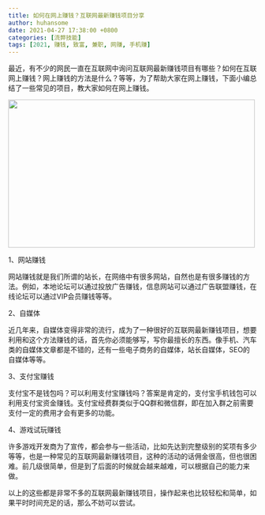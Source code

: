 ```yaml
---
title: 如何在网上赚钱？互联网最新赚钱项目分享
author: huhansome
date: 2021-04-27 17:38:00 +0800
categories: [流弊技能]
tags: [2021, 赚钱, 致富, 兼职, 网赚, 手机赚]
---
```



最近，有不少的网民一直在互联网中询问互联网最新赚钱项目有哪些？如何在互联网上赚钱？网上赚钱的方法是什么？等等，为了帮助大家在网上赚钱，下面小编总结了一些常见的项目，教大家如何在网上赚钱。

<img src="http://www.jinduoxia.com.cn/d/file/2020-01-28/35aef9ee7f384a0ded75617a9cecdf04.jpg" style="width: 500px; height: 300px;"/>

1、网站赚钱

网站赚钱就是我们所谓的站长，在网络中有很多网站，自然也是有很多赚钱的方法。例如，本地论坛可以通过投放广告赚钱，信息网站可以通过广告联盟赚钱，在线论坛可以通过VIP会员赚钱等等。

2、自媒体

近几年来，自媒体变得非常的流行，成为了一种很好的互联网最新赚钱项目，想要利用和这个方法赚钱的话，首先你必须能够写，写你最擅长的东西。像手机、汽车类的自媒体文章都是不错的，还有一些电子商务的自媒体，站长自媒体，SEO的自媒体等等。

3、支付宝赚钱

支付宝不是钱包吗？可以利用支付宝赚钱吗？答案是肯定的，支付宝手机钱包可以利用支付宝资金赚钱。支付宝经费群类似于QQ群和微信群，即在加入群之前需要支付一定的费用才会有更多的功能。

4、游戏试玩赚钱

许多游戏开发商为了宣传，都会参与一些活动，比如先达到完整级别的奖项有多少等等，也是一种常见的互联网最新赚钱项目，这种的活动的话佣金很高，但也很困难。前几级很简单，但是到了后面的时候就会越来越难，可以根据自己的能力来做。

以上的这些都是非常不多的互联网最新赚钱项目，操作起来也比较轻松和简单，如果平时时间充足的话，那么不妨可以尝试。